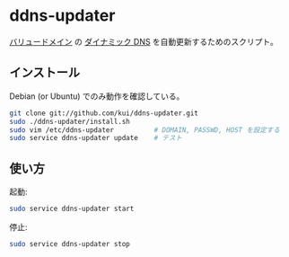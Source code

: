 ddns-updater
=======================

[バリュードメイン][] の [ダイナミック DNS][] を自動更新するためのスクリプト。

[バリュードメイン]: http://www.value-domain.com/
[ダイナミック DNS]: http://www.value-domain.com/ddns.php

インストール
--------------------------

Debian (or Ubuntu) でのみ動作を確認している。

```sh
git clone git://github.com/kui/ddns-updater.git
sudo ./ddns-updater/install.sh
sudo vim /etc/ddns-updater			# DOMAIN, PASSWD, HOST を設定する
sudo service ddns-updater update	# テスト
```

使い方
---------------------

起動:

```sh
sudo service ddns-updater start
```

停止:

```sh
sudo service ddns-updater stop
```
